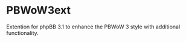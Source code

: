 PBWoW3ext
=========

Extention for phpBB 3.1 to enhance the PBWoW 3 style with additional functionality.
